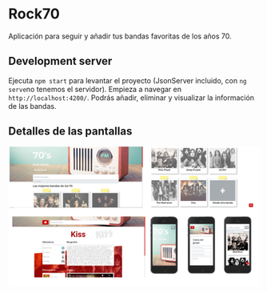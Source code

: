 # Rock70

Aplicación para seguir y añadir tus bandas favoritas de los años 70.

## Development server

Ejecuta `npm start` para levantar el proyecto (JsonServer incluido, con `ng serve`no tenemos el servidor). Empieza a navegar en `http://localhost:4200/`. Podrás añadir, eliminar y visualizar la información de las bandas.

## Detalles de las pantallas

![Screenshot](captura.png) 
